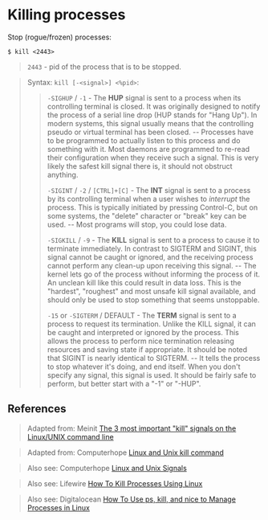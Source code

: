 # Killing processes

Stop (rogue/frozen) processes:

```
$ kill <2443>
```

>	`2443` - pid of the process that is to be stopped.

>	Syntax: `kill [-<signal>] <%pid>`:
>	>	`-SIGHUP` / `-1` - The **HUP** signal is sent to a process when its controlling terminal is closed. It was originally designed to notify the process of a serial line drop (HUP stands for "Hang Up"). In modern systems, this signal usually means that the controlling pseudo or virtual terminal has been closed.
-- Processes have to be programmed to actually listen to this process and do something with it. Most daemons are programmed to re-read their configuration when they receive such a signal. This is very likely the safest kill signal there is, it should not obstruct anything.
>	>
>	>	`-SIGINT` / `-2` / `[CTRL]+[C]` - The **INT** signal is sent to a process by its controlling terminal when a user wishes to _interrupt_ the process. This is typically initiated by pressing Control-C, but on some systems, the "delete" character or "break" key can be used.
-- Most programs will stop, you could lose data.
>	>
>	>	`-SIGKILL` / `-9` - The **KILL** signal is sent to a process to cause it to terminate immediately. In contrast to SIGTERM and SIGINT, this signal cannot be caught or ignored, and the receiving process cannot perform any clean-up upon receiving this signal.
-- The kernel lets go of the process without informing the process of it. An unclean kill like this could result in data loss. This is the "hardest", "roughest" and most unsafe kill signal available, and should only be used to stop something that seems unstoppable.
>	>
>	>	`-15` or `-SIGTERM` / DEFAULT - The **TERM** signal is sent to a process to request its termination. Unlike the KILL signal, it can be caught and interpreted or ignored by the process. This allows the process to perform nice termination releasing resources and saving state if appropriate. It should be noted that SIGINT is nearly identical to SIGTERM.
-- It tells the process to stop whatever it's doing, and end itself. When you don't specify any signal, this signal is used. It should be fairly safe to perform, but better start with a "-1" or "-HUP".


## References

>	Adapted from: Meinit
>	[The 3 most important "kill" signals on the Linux/UNIX command line][1]

>	Adapted from: Computerhope
>	[Linux and Unix kill command][5]

>	Also see: Computerhope
>	[Linux and Unix Signals][4]

>	Also see: Lifewire
>	[How To Kill Processes Using Linux][2]

>	Also see: Digitalocean
>	[How To Use ps, kill, and nice to Manage Processes in Linux][3]

<!-- REFERENCES -->

[1]:http://meinit.nl/the-3-most-important-kill-signals-on-the-linux-unix-command-line
[2]:https://www.lifewire.com/how-to-kill-processes-using-linux-4062677
[3]:https://www.digitalocean.com/community/tutorials/how-to-use-ps-kill-and-nice-to-manage-processes-in-linux
[4]:http://www.computerhope.com/unix/signals.htm
[5]:http://www.computerhope.com/unix/ukill.htm


<!-- NGREP ONELINERS

>>> Cifs / samba client toolign: cifs-utils

>>> Kill (gracefully): $ kill -1 <2443>
>>> Kill ([Ctrl]+[c]): $ kill -2 <2443>
>>> Kill (normally):   $ kill <2443>
>>> Kill (harshly):    $ kill -9 <2443>

-->
